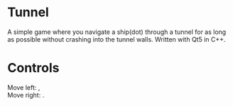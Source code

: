 Tunnel
======

A simple game where you navigate a ship(dot) through a tunnel for as long as possible without crashing into the tunnel walls. Written with Qt5 in C++.

Controls
=======
Move left: ,  
Move right: .  

